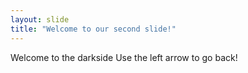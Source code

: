 ```yaml
---
layout: slide
title: "Welcome to our second slide!"
---
```

Welcome to the darkside
Use the left arrow to go back!
